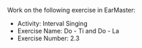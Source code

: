 Work on the following exercise in EarMaster:
- Activity: Interval Singing
- Exercise Name: Do - Ti and Do - La
- Exercise Number: 2.3
